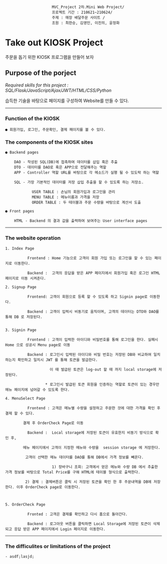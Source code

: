                          MVC_Project 2차.Mini Web Project/ 
                         프로젝트 기간 : 210621~210624/ 
                         주제 : 매장 배달주문 사이트 /
                         조원 : 최한승, 김영민, 이진의, 윤정화


# Take out KIOSK Project 
주문을 돕기 위한 KIOSK 프로그램을 만들어 보자  

## Purpose of the porject 
   *Required skills for this project : SQL/Flask/JavaScript/Ajax/JWT/HTML/CSS/Python*  
   
   습득한 기술을 바탕으로 페이지를 구성하여 Website를 만들 수 있다.

****
### Function of the KIOSK 
    ● 회원가입, 로그인, 주문확인, 결제 페이지를 볼 수 있다. 
	
### The components of the KIOSK sites
  

    ● Backend pages

        DAO - 작성된 SQL(DB)에 접촉하여 데이터를 삽입 혹은 추출 
        DTO - 데이터를 DAO로 혹은 APP으로 전달해주는 역할 
        APP - Controller 역할 URL를 바탕으로 각 메소드가 실행 될 수 있도락 하는 역할 

        SQL - 가장 기본적인 데이터를 저장 삽입 추출을 할 수 있도록 하는 저장소. 
                
                USER TABLE : 손님의 회원가입과 로그인을 관리 
                MENU TABLE : 메뉴이름과 가격을 저장 
                ORDER TABLE : 두 테이블과 주문 수량을 바탕으로 계산서 도출
                
    ● Front pages

        HTML - Backend 의 결과 값을 출력하여 보여주는 User interface pages           
            
****

### The website operation  

    1. Index Page

              Frontend : Home 기능으로 고객이 회원 가입 또는 로그인을 할 수 있는 페이지로 이동한다.

              Backend :  고객의 응답을 받은 APP 페이지에서 회원가입 혹은 로그인 HTML 페이지로 이동 시켜준다. 

    2. Signup Page 

              Frontend: 고객이 회원으로 등록 할 수 있도록 하고 Signin page로 이동한다. 

              Backend : 고객이 입력시 비동기로 움직이며, 고객의 데이터는 DTO와 DAO를 통해 DB 로 저장된다.


    3. Signin Page

              Frontend : 고객이 입력한 아이디와 비밀번호를 통해 로그인을 한다. 실패시 Home 으로 성공시 Menu page로 이동 

              Backend : 로그인시 입력된 아이디와 비밀 번호는 저장된 DB와 비교하여 일치하는지 확인하고 일치시 JWT 를 통해 토큰을 발급한다.
                      
                        이 때 발급된 토큰은 log-out 할 때 까지 local storage에 저장된다. 
                      
                      * 로그인시 발급된 토큰 회원을 인증하는 역할로 토큰이 있는 경우만 메뉴 페이지에 넘어갈 수 있도록 한다.  

    4. MenuSelect Page 

              Frontend : 고객은 메뉴별 수량을 설정하고 주문한 것에 대한 가격을 확인 후 결제 할 수 있다.
	      		
			결제 후 OrderCheck Page로 이동 

              Backend :  Local storage에 저장된 토큰이 유효한지 비동기 방식으로 확인 후,
	      		
			메뉴 페이지에서 고객이 지정한 메뉴와 수량을  session storage 에 저장한다.
	      		
			 고객이 선택한 메뉴 데이터를 DAO를 통해 DB에서 가격 정보를 빼온다. 
                      
                         1) 장바구니 조회: 고객에서 얻은 메뉴와 수량 DB 에서 추출한 가격 정보를 바탕으로 Total Price를 구해 HTML에 테이블 형식으로 출력한다. 
			 
			 2) 결제 : 결제버튼은 클릭 시 저장된 토큰을 확인 한 후 주문내역을 DB에 저장한다. 이후 OrderCheck page로 이동한다.
			 


    5. OrderCheck Page 

              Fronted : 고객은 결제를 확인하고 다시 홈으로 돌아간다.

              Backend : 로그아웃 버튼을 클릭하면 Local Storage에 저장된 토큰이 삭제 되고 응답 받은 APP 페이지에서 Login 페이지로 이동한다. 
*****
### The difficulites or limitations of the project

    - asdf;lasjd;
